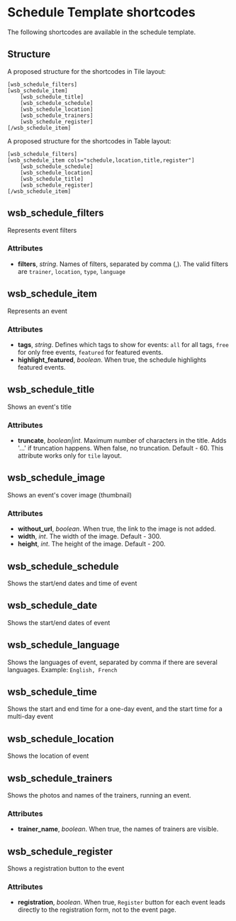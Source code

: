 # Schedule Template shortcodes

The following shortcodes are available in the schedule template.

## Structure
A proposed structure for the shortcodes in Tile layout:

    [wsb_schedule_filters]
    [wsb_schedule_item]
        [wsb_schedule_title]
        [wsb_schedule_schedule]
        [wsb_schedule_location]
        [wsb_schedule_trainers]
        [wsb_schedule_register]
    [/wsb_schedule_item]

A proposed structure for the shortcodes in Table layout:

    [wsb_schedule_filters]
    [wsb_schedule_item cols="schedule,location,title,register"]
        [wsb_schedule_schedule]
        [wsb_schedule_location]
        [wsb_schedule_title]
        [wsb_schedule_register]
    [/wsb_schedule_item]

## wsb_schedule_filters
Represents event filters

### Attributes

* **filters**, *string*. Names of filters, separated by comma (,).
The valid filters are `trainer`, `location`, `type`, `language`

## wsb_schedule_item
Represents an event

### Attributes

* **tags**, *string*. Defines which tags to show for events: `all` for all tags, `free` for only free events, `featured` for featured events.
* **highlight_featured**, *boolean*. When true, the schedule highlights featured events.

## wsb_schedule_title

Shows an event's title

### Attributes

* **truncate**, *boolean|int*. Maximum number of characters in the title. Adds '...' if truncation happens. When false, no truncation. Default - 60. This attribute works only for `tile` layout.   

## wsb_schedule_image

Shows an event's cover image (thumbnail)

### Attributes

* **without_url**, *boolean*. When true, the link to the image is not added.
* **width**, *int*. The width of the image. Default - 300.
* **height**, *int*. The height of the image. Default - 200. 

## wsb_schedule_schedule

Shows the start/end dates and time of event

## wsb_schedule_date

Shows the start/end dates of event

## wsb_schedule_language
Shows the languages of event, separated by comma if there are several languages. Example: `English, French`

## wsb_schedule_time

Shows the start and end time for a one-day event, and the start time for a multi-day event 

## wsb_schedule_location

Shows the location of event

## wsb_schedule_trainers

Shows the photos and names of the trainers, running an event.

### Attributes

* **trainer_name**, *boolean*. When true, the names of trainers are visible.

## wsb_schedule_register

Shows a registration button to the event

### Attributes

* **registration**, *boolean*. When true, `Register` button for each event leads directly to the registration form, not to the event page. 
